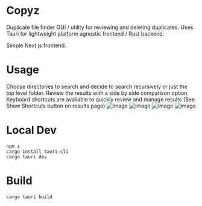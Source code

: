 # Copyz
Duplicate file finder GUI / utility for reviewing and deleting duplicates. Uses Tauri for lightweight platform agnostic frontend / Rust backend. 

Simple Next.js frontend.

# Usage
Choose directories to search and decide to search recursively or just the top level folder.
Review the results with a side by side comparison option. Keyboard shortcuts are available to quickly review and manage results (See Show Shortcuts button on results page)
![image](https://github.com/vgo0/copyz/assets/76693978/12298e63-20bd-4ed4-aca8-2c3d85261f4a)
![image](https://github.com/vgo0/copyz/assets/76693978/9deb92de-bdd1-4207-aed4-5290e941ab00)
![image](https://github.com/vgo0/copyz/assets/76693978/ef6ac18a-9f79-4214-a76f-2ab48fe7288c)
![image](https://github.com/vgo0/copyz/assets/76693978/26366686-589c-4e4f-866b-0ba78bb552ad)

# Local Dev
```
npm i
cargo install tauri-cli
cargo tauri dev
```

# Build
```
cargo tauri build
```
